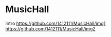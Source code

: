 # MusicHall
Intro
https://github.com/1412111/MusicHall/img1
https://github.com/1412111/MusicHall/img2
